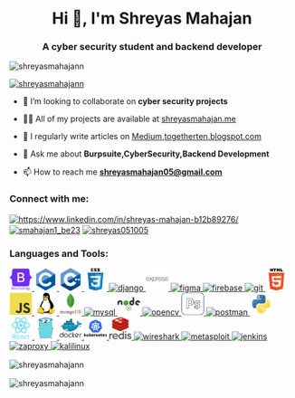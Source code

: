 <h1 align="center">Hi 👋, I'm Shreyas Mahajan</h1>
<h3 align="center">A cyber security student and backend developer</h3>

<p align="left"> <img src="https://komarev.com/ghpvc/?username=shreyasmahajann&label=Profile%20views&color=0e75b6&style=flat" alt="shreyasmahajann" /> </p>

<p align="left"> <a href="https://github.com/ryo-ma/github-profile-trophy"><img src="https://github-profile-trophy.vercel.app/?username=shreyasmahajann" alt="shreyasmahajann" /></a> </p>

- 👯 I’m looking to collaborate on **cyber security projects**

- 👨‍💻 All of my projects are available at [shreyasmahajan.me](shreyasmahajan.me)

- 📝 I regularly write articles on [Medium](https://medium.com/@ShreyasMahajann),[togetherten.blogspot.com](togetherten.blogspot.com)

- 💬 Ask me about **Burpsuite,CyberSecurity,Backend Development**

- 📫 How to reach me **shreyasmahajan05@gmail.com**

<h3 align="left">Connect with me:</h3>
<p align="left">
<a href="https://linkedin.com/in/https://www.linkedin.com/in/shreyas-mahajan-b12b89276/" target="blank"><img align="center" src="https://raw.githubusercontent.com/rahuldkjain/github-profile-readme-generator/master/src/images/icons/Social/linked-in-alt.svg" alt="https://www.linkedin.com/in/shreyas-mahajan-b12b89276/" height="30" width="40" /></a>
<a href="https://www.hackerrank.com/smahajan1_be23" target="blank"><img align="center" src="https://raw.githubusercontent.com/rahuldkjain/github-profile-readme-generator/master/src/images/icons/Social/hackerrank.svg" alt="smahajan1_be23" height="30" width="40" /></a>
<a href="https://www.leetcode.com/shreyas051005" target="blank"><img align="center" src="https://raw.githubusercontent.com/rahuldkjain/github-profile-readme-generator/master/src/images/icons/Social/leet-code.svg" alt="shreyas051005" height="30" width="40" /></a>
</p>

<h3 align="left">Languages and Tools:</h3>
<p align="left">
<a href="https://getbootstrap.com" target="_blank" rel="noreferrer">
<img src="https://raw.githubusercontent.com/devicons/devicon/master/icons/bootstrap/bootstrap-plain-wordmark.svg" alt="bootstrap" width="40" height="40"/>
</a>
<a href="https://www.w3schools.com/cpp/" target="_blank" rel="noreferrer">
<img src="https://raw.githubusercontent.com/devicons/devicon/master/icons/c/c-original.svg" alt="c" width="40" height="40"/>
</a>
<a href="https://www.w3schools.com/cpp/" target="_blank" rel="noreferrer">
<img src="https://raw.githubusercontent.com/devicons/devicon/master/icons/cplusplus/cplusplus-original.svg" alt="cplusplus" width="40" height="40"/>
</a>
<a href="https://www.w3schools.com/css/" target="_blank" rel="noreferrer">
<img src="https://raw.githubusercontent.com/devicons/devicon/master/icons/css3/css3-original-wordmark.svg" alt="css3" width="40" height="40"/>
</a>
<a href="https://www.djangoproject.com/" target="_blank" rel="noreferrer">
<img src="https://cdn.worldvectorlogo.com/logos/django.svg" alt="django" width="40" height="40"/>
</a>
<a href="https://expressjs.com" target="_blank" rel="noreferrer">
<img src="https://raw.githubusercontent.com/devicons/devicon/master/icons/express/express-original-wordmark.svg" alt="express" width="40" height="40"/>
</a>
<a href="https://www.figma.com/" target="_blank" rel="noreferrer">
<img src="https://www.vectorlogo.zone/logos/figma/figma-icon.svg" alt="figma" width="40" height="40"/>
</a>
<a href="https://firebase.google.com/" target="_blank" rel="noreferrer">
<img src="https://www.vectorlogo.zone/logos/firebase/firebase-icon.svg" alt="firebase" width="40" height="40"/>
</a>
<a href="https://git-scm.com/" target="_blank" rel="noreferrer">
<img src="https://www.vectorlogo.zone/logos/git-scm/git-scm-icon.svg" alt="git" width="40" height="40"/>
</a>
<a href="https://www.w3.org/html/" target="_blank" rel="noreferrer">
<img src="https://raw.githubusercontent.com/devicons/devicon/master/icons/html5/html5-original-wordmark.svg" alt="html5" width="40" height="40"/>
</a>
<a href="https://developer.mozilla.org/en-US/docs/Web/JavaScript" target="_blank" rel="noreferrer">
<img src="https://raw.githubusercontent.com/devicons/devicon/master/icons/javascript/javascript-original.svg" alt="javascript" width="40" height="40"/>
</a>
<a href="https://www.linux.org/" target="_blank" rel="noreferrer">
<img src="https://raw.githubusercontent.com/devicons/devicon/master/icons/linux/linux-original.svg" alt="linux" width="40" height="40"/>
</a>
<a href="https://www.mongodb.com/" target="_blank" rel="noreferrer">
<img src="https://raw.githubusercontent.com/devicons/devicon/master/icons/mongodb/mongodb-original-wordmark.svg" alt="mongodb" width="40" height="40"/>
</a>
<a href="https://www.mysql.com/" target="_blank" rel="noreferrer">
<img src="https://encrypted-tbn0.gstatic.com/images?q=tbn:ANd9GcTFPLXqRyw5PEl4ETnuzYuP5XhUI51sUdQzcg&s" alt="mysql" width="40" height="40"/>
</a>
<a href="https://nodejs.org" target="_blank" rel="noreferrer">
<img src="https://raw.githubusercontent.com/devicons/devicon/master/icons/nodejs/nodejs-original-wordmark.svg" alt="nodejs" width="40" height="40"/>
</a>
<a href="https://opencv.org/" target="_blank" rel="noreferrer">
<img src="https://www.vectorlogo.zone/logos/opencv/opencv-icon.svg" alt="opencv" width="40" height="40"/>
</a>
<a href="https://www.photoshop.com/en" target="_blank" rel="noreferrer">
<img src="https://raw.githubusercontent.com/devicons/devicon/master/icons/photoshop/photoshop-line.svg" alt="photoshop" width="40" height="40"/>
</a>
<a href="https://postman.com" target="_blank" rel="noreferrer">
<img src="https://www.vectorlogo.zone/logos/getpostman/getpostman-icon.svg" alt="postman" width="40" height="40"/>
</a>
<a href="https://www.python.org" target="_blank" rel="noreferrer">
<img src="https://raw.githubusercontent.com/devicons/devicon/master/icons/python/python-original.svg" alt="python" width="40" height="40"/>
</a>
<a href="https://reactjs.org/" target="_blank" rel="noreferrer">
<img src="https://raw.githubusercontent.com/devicons/devicon/master/icons/react/react-original-wordmark.svg" alt="react" width="40" height="40"/>
    <a href="https://go.dev/" target="_blank" rel="noreferrer"> <img src="https://raw.githubusercontent.com/devicons/devicon/master/icons/go/go-original.svg" alt="go" width="40" height="40"/> </a>
    <a href="https://www.docker.com/" target="_blank" rel="noreferrer"> <img src="https://raw.githubusercontent.com/devicons/devicon/master/icons/docker/docker-original-wordmark.svg" alt="docker" width="40" height="40"/> </a>
    <a href="https://kubernetes.io" target="_blank" rel="noreferrer"> <img src="https://raw.githubusercontent.com/devicons/devicon/master/icons/kubernetes/kubernetes-original-wordmark.svg" alt="kubernetes" width="40" height="40"/> </a>
    <a href="https://redis.io" target="_blank" rel="noreferrer"> <img src="https://raw.githubusercontent.com/devicons/devicon/master/icons/redis/redis-original-wordmark.svg" alt="redis" width="40" height="40"/> </a>
    <a href="https://www.wireshark.org" target="_blank" rel="noreferrer"> <img src="https://encrypted-tbn0.gstatic.com/images?q=tbn:ANd9GcRgVjxkM1XnjCXvayGOUcMNmgGDy-0CM6HYPA&s" alt="wireshark" width="40" height="40"/> </a>
    <a href="https://www.metasploit.com/" target="_blank" rel="noreferrer"> <img src="https://encrypted-tbn0.gstatic.com/images?q=tbn:ANd9GcRm2Ebj-FOdx0gF-ekgfaV0nu6EDJ6eyljnzA" alt="metasploit" width="40" height="40"/> </a>
    <a href="https://www.jenkins.io/" target="_blank" rel="noreferrer"> <img src="https://encrypted-tbn0.gstatic.com/images?q=tbn:ANd9GcQgr4GaQ79t_0EzVgnJA2BDkalwpHEoWW5LDQ" alt="jenkins" width="40" height="40"/> </a>
    <a href="https://owasp.org/www-project-zap/" target="_blank" rel="noreferrer"> <img src="https://encrypted-tbn0.gstatic.com/images?q=tbn:ANd9GcQ1oEiwXjV-RBbEoHbjvvrfplm1QuHQZYgICA&s" alt="zaproxy" width="40" height="40"/> </a>
    <a href="https://www.kali.org/" target="_blank" rel="noreferrer">  <img src="https://www.kali.org/images/kali-linux-logo.svg" alt="kalilinux" width="40" height="40"/> </a>
</p>


<p><img align="center" src="https://github-readme-stats.vercel.app/api/top-langs?username=shreyasmahajann&show_icons=true&locale=en&layout=compact" alt="shreyasmahajann" /></p>

<p><img align="center" src="https://github-readme-streak-stats.herokuapp.com/?user=shreyasmahajann&" alt="shreyasmahajann" /></p>
